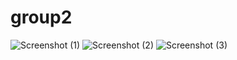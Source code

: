 # group2
![Screenshot (1)](https://github.com/kirty123/group2/assets/144787497/f196c40b-2bb0-4b30-ab0e-2bff25f736e5)
![Screenshot (2)](https://github.com/kirty123/group2/assets/144787497/2a33a672-eb82-441b-9cf7-c44b73730e68)
![Screenshot (3)](https://github.com/kirty123/group2/assets/144787497/61c0e608-36cf-488b-8b7b-26bfd22d8c0f)
